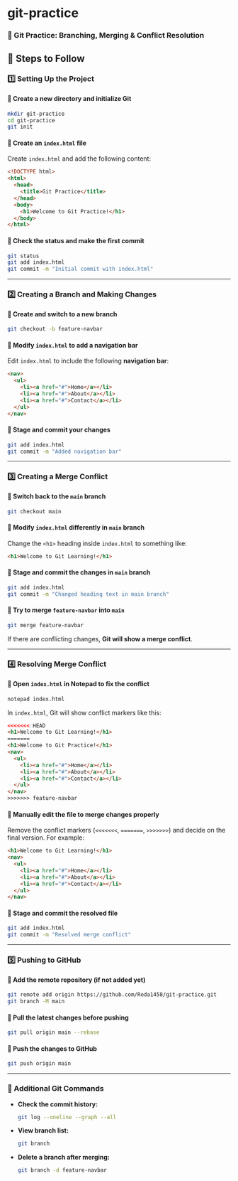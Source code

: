 # git-practice

### **🚀 Git Practice: Branching, Merging & Conflict Resolution**  

## **📌 Steps to Follow**  

### **1️⃣ Setting Up the Project**  
#### **🔹 Create a new directory and initialize Git**  
```sh
mkdir git-practice
cd git-practice
git init
```

#### **🔹 Create an `index.html` file**  
Create `index.html` and add the following content:  
```html
<!DOCTYPE html>
<html>
  <head>
    <title>Git Practice</title>
  </head>
  <body>
    <h1>Welcome to Git Practice!</h1>
  </body>
</html>
```

#### **🔹 Check the status and make the first commit**  
```sh
git status
git add index.html
git commit -m "Initial commit with index.html"
```

---

### **2️⃣ Creating a Branch and Making Changes**  
#### **🔹 Create and switch to a new branch**  
```sh
git checkout -b feature-navbar
```

#### **🔹 Modify `index.html` to add a navigation bar**  
Edit `index.html` to include the following **navigation bar**:  
```html
<nav>
  <ul>
    <li><a href="#">Home</a></li>
    <li><a href="#">About</a></li>
    <li><a href="#">Contact</a></li>
  </ul>
</nav>
```

#### **🔹 Stage and commit your changes**  
```sh
git add index.html
git commit -m "Added navigation bar"
```

---

### **3️⃣ Creating a Merge Conflict**
#### **🔹 Switch back to the `main` branch**  
```sh
git checkout main
```

#### **🔹 Modify `index.html` differently in `main` branch**  
Change the `<h1>` heading inside `index.html` to something like:  
```html
<h1>Welcome to Git Learning!</h1>
```

#### **🔹 Stage and commit the changes in `main` branch**  
```sh
git add index.html
git commit -m "Changed heading text in main branch"
```

#### **🔹 Try to merge `feature-navbar` into `main`**  
```sh
git merge feature-navbar
```
If there are conflicting changes, **Git will show a merge conflict**.

---

### **4️⃣ Resolving Merge Conflict**
#### **🔹 Open `index.html` in Notepad to fix the conflict**  
```sh
notepad index.html
```
In `index.html`, Git will show conflict markers like this:  
```html
<<<<<<< HEAD
<h1>Welcome to Git Learning!</h1>
=======
<h1>Welcome to Git Practice!</h1>
<nav>
  <ul>
    <li><a href="#">Home</a></li>
    <li><a href="#">About</a></li>
    <li><a href="#">Contact</a></li>
  </ul>
</nav>
>>>>>>> feature-navbar
```
#### **🔹 Manually edit the file to merge changes properly**  
Remove the conflict markers (`<<<<<<<`, `=======`, `>>>>>>>`) and decide on the final version. For example:  
```html
<h1>Welcome to Git Learning!</h1>
<nav>
  <ul>
    <li><a href="#">Home</a></li>
    <li><a href="#">About</a></li>
    <li><a href="#">Contact</a></li>
  </ul>
</nav>
```
#### **🔹 Stage and commit the resolved file**  
```sh
git add index.html
git commit -m "Resolved merge conflict"
```

---

### **5️⃣ Pushing to GitHub**  
#### **🔹 Add the remote repository (if not added yet)**  
```sh
git remote add origin https://github.com/Roda1458/git-practice.git
git branch -M main
```

#### **🔹 Pull the latest changes before pushing**  
```sh
git pull origin main --rebase
```

#### **🔹 Push the changes to GitHub**  
```sh
git push origin main
```

---

### **🌟 Additional Git Commands**
- **Check the commit history:**  
  ```sh
  git log --oneline --graph --all
  ```
- **View branch list:**  
  ```sh
  git branch
  ```
- **Delete a branch after merging:**  
  ```sh
  git branch -d feature-navbar
  ```


